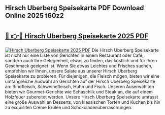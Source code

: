 ## Hirsch Uberberg Speisekarte PDF Download Online 2025 t60z2

# <h2><a href="http://gc8oyu.nevu.top/?p=Hirsch+Uberberg+Speisekarte">🔗 👉🔴 Hirsch Uberberg Speisekarte 2025 PDF</a></h2>

[![Hirsch Uberberg Speisekarte 2025 PDF](https://i.imgur.com/dBaPXMq.png)](http://gc8oyu.nevu.top/?p=Hirsch+Uberberg+Speisekarte)
Die Hirsch Uberberg Speisekarte ist nicht nur eine Liste von Gerichten in einem Restaurant oder Café, sondern auch Ihre Gelegenheit, etwas zu finden, das köstlich und für Ihren Geschmack geeignet ist. Wenn Sie etwas Leichtes und Frisches suchen, empfehlen wir Ihnen, unsere Salate aus unserer Hirsch Uberberg Speisekarte zu probieren. Für diejenigen, die Fleisch mögen, bieten wir eine umfangreiche Auswahl an Gerichten auf der Hirsch Uberberg Speisekarte an: Rindfleisch, Schweinefleisch, Huhn und Fisch. Unseren Auserwählten bieten wir Gourmet-Gerichte wie Schaschlik und Steak an, die auf einem Holzfeuer zubereitet werden. Unsere Hirsch Uberberg Speisekarte umfasst eine große Auswahl an Desserts, von klassischen Torten und Kuchen bis hin zu exquisiten Crème Brûlée und Schokoladenüberraschungen.
